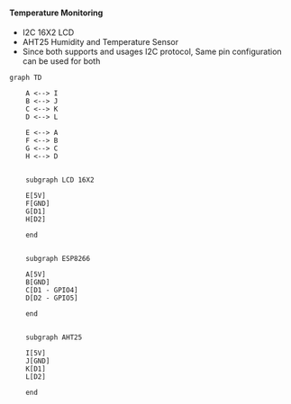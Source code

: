#### Temperature Monitoring 
- I2C 16X2 LCD 
- AHT25 Humidity and Temperature Sensor
- Since both supports and usages I2C protocol, Same pin configuration can be used for both


```mermaid
graph TD

    A <--> I
    B <--> J
    C <--> K
    D <--> L

    E <--> A
    F <--> B
    G <--> C 
    H <--> D


    subgraph LCD 16X2

    E[5V]
    F[GND]
    G[D1]
    H[D2]
  
    end

    
    subgraph ESP8266

    A[5V]
    B[GND]
    C[D1 - GPIO4]
    D[D2 - GPIO5]

    end


    subgraph AHT25

    I[5V]
    J[GND]
    K[D1] 
    L[D2]
  
    end
```
